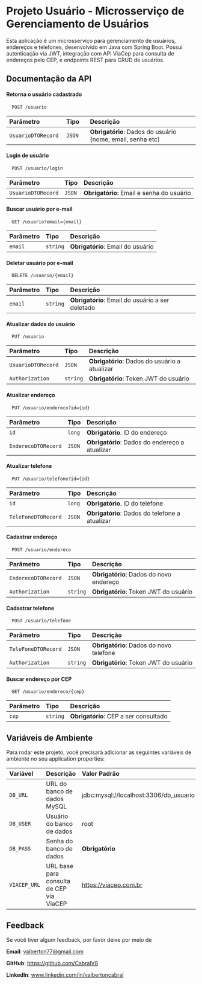 
# Projeto Usuário - Microsserviço de Gerenciamento de Usuários

Esta aplicação é um microsserviço para gerenciamento de usuários, endereços e telefones, desenvolvido em Java com Spring Boot. Possui autenticação via JWT, integração com API ViaCep para consulta de endereços pelo CEP, e endpoints REST para CRUD de usuários.


## Documentação da API

#### Retorna o usuário cadastrado

```http
  POST /usuario
```

| Parâmetro           | Tipo    | Descrição                                                  |
|:--------------------|:--------|:-----------------------------------------------------------|
| `UsuarioDTORecord	` | `JSON	` | **Obrigatório**: Dados do usuário (nome, email, senha etc) |

#### Login de usuário

```http
  POST /usuario/login
```

| Parâmetro          | Tipo   | Descrição                                 |
|:-------------------|:-------|:------------------------------------------|
| `UsuarioDTORecord` | `JSON` | **Obrigatório**: Email e senha do usuário |

#### Buscar usuário por e-mail

```http
  GET /usuario?email={email}
```

| Parâmetro | Tipo     | Descrição                         |
|:----------|:---------|:----------------------------------|
| `email`   | `string` | **Obrigatório**: Email do usuário |

#### Deletar usuário por e-mail

```http
  DELETE /usuario/{email}
```

| Parâmetro | Tipo     | Descrição                                        |
|:----------|:---------|:-------------------------------------------------|
| `email`   | `string` | **Obrigatório**: Email do usuário a ser deletado |

#### Atualizar dados do usuário

```http
  PUT /usuario
```

| Parâmetro          | Tipo     | Descrição                                     |
|:-------------------|:---------|:----------------------------------------------|
| `UsuarioDTORecord` | `JSON`   | **Obrigatório**: Dados do usuário a atualizar |
| `Authorization`    | `string` | **Obrigatório**: Token JWT do usuário         |

#### Atualizar endereço

```http
  PUT /usuario/endereco?id={id}
```

| Parâmetro           | Tipo   | Descrição                                      |
|:--------------------|:-------|:-----------------------------------------------|
| `id`                | `long` | **Obrigatório**. ID do endereço                |
| `EnderecoDTORecord` | `JSON` | **Obrigatório**: Dados do endereço a atualizar |

#### Atualizar telefone

```http
  PUT /usuario/telefone?id={id}
```

| Parâmetro           | Tipo   | Descrição                                      |
|:--------------------|:-------|:-----------------------------------------------|
| `id`                | `long` | **Obrigatório**. ID do telefone                |
| `TeleFoneDTORecord` | `JSON` | **Obrigatório**: Dados do telefone a atualizar |

#### Cadastrar endereço

```http
  POST /usuario/endereco
```

| Parâmetro           | Tipo     | Descrição                               |
|:--------------------|:---------|:----------------------------------------|
| `EnderecoDTORecord` | `JSON`   | **Obrigatório**: Dados do novo endereço |
| `Authorization`     | `string` | **Obrigatório**: Token JWT do usuário   |

#### Cadastrar telefone

```http
  POST /usuario/telefone
```

| Parâmetro           | Tipo     | Descrição                                |
|:--------------------|:---------|:-----------------------------------------|
| `TeleFoneDTORecord` | `JSON`   | **Obrigatório**:  Dados do novo telefone |
| `Authorization`     | `string` | **Obrigatório**: Token JWT do usuário    |

#### Buscar endereço por CEP

```http
  GET /usuario/endereco/{cep}
```

| Parâmetro | Tipo     | Descrição                              |
|:----------|:---------|:---------------------------------------|
| `cep`     | `string` | **Obrigatório**:  CEP a ser consultado |

## Variáveis de Ambiente

Para rodar este projeto, você precisará adicionar as seguintes variáveis de ambiente no seu application properties:

| Variável     | Descrição                                | Valor Padrão                           |
|:-------------|:-----------------------------------------|:---------------------------------------|
| `DB_URL`     | URL do banco de dados MySQL              | jdbc:mysql://localhost:3306/db_usuario |
| `DB_USER`    | Usuário do banco de dados                | root                                   |
| `DB_PASS`    | Senha do banco de dados                  | **Obrigatório**                        |
| `VIACEP_URL` | URL base para consulta de CEP via ViaCEP | https://viacep.com.br                  |



## Feedback

Se você tiver algum feedback, por favor deixe por meio de

**Email**: valberton77@gmail.com

**GitHub**: https://github.com/CabralV8

**LinkedIn**: www.linkedin.com/in/valbertoncabral




